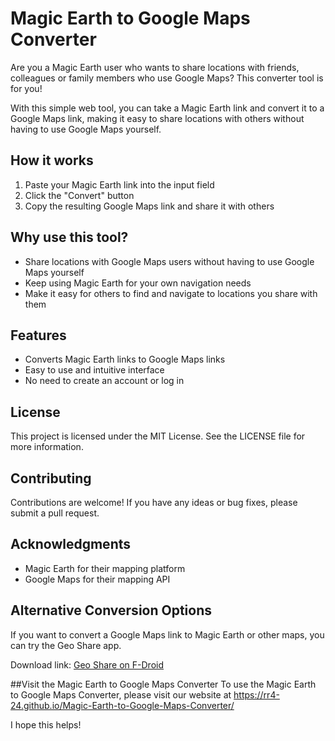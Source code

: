 # Magic Earth to Google Maps Converter

Are you a Magic Earth user who wants to share locations with friends, colleagues or family members who use Google Maps? This converter tool is for you!

With this simple web tool, you can take a Magic Earth link and convert it to a Google Maps link, making it easy to share locations with others without having to use Google Maps yourself.

## How it works

1. Paste your Magic Earth link into the input field
2. Click the "Convert" button
3. Copy the resulting Google Maps link and share it with others

## Why use this tool?

* Share locations with Google Maps users without having to use Google Maps yourself
* Keep using Magic Earth for your own navigation needs
* Make it easy for others to find and navigate to locations you share with them

## Features

* Converts Magic Earth links to Google Maps links
* Easy to use and intuitive interface
* No need to create an account or log in

## License

This project is licensed under the MIT License. See the LICENSE file for more information.

## Contributing

Contributions are welcome! If you have any ideas or bug fixes, please submit a pull request.

## Acknowledgments

* Magic Earth for their mapping platform
* Google Maps for their mapping API

## Alternative Conversion Options
If you want to convert a Google Maps link to Magic Earth or other maps, you can try the Geo Share app.

Download link:
[Geo Share on F-Droid](https://f-droid.org/packages/page.ooooo.geoshare/)

##Visit the Magic Earth to Google Maps Converter
To use the Magic Earth to Google Maps Converter, please visit our website at https://rr4-24.github.io/Magic-Earth-to-Google-Maps-Converter/

I hope this helps!



